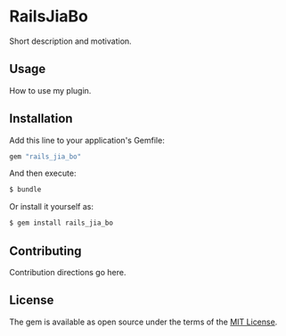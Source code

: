# RailsJiaBo
Short description and motivation.

## Usage
How to use my plugin.

## Installation
Add this line to your application's Gemfile:

```ruby
gem "rails_jia_bo"
```

And then execute:
```bash
$ bundle
```

Or install it yourself as:
```bash
$ gem install rails_jia_bo
```

## Contributing
Contribution directions go here.

## License
The gem is available as open source under the terms of the [MIT License](https://opensource.org/licenses/MIT).
